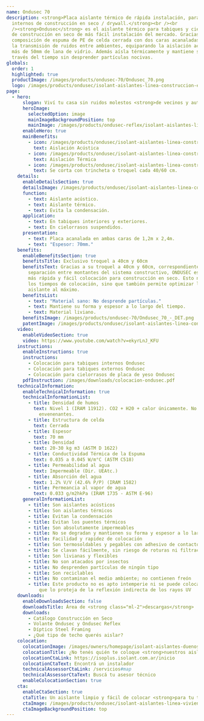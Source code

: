 ```yaml
---
name: Ondusec 70
description: <strong>Placa aislante térmico de rápida instalación, para tabiques
  internos de construcción en seco / drywall.</strong><br /><br
  /><strong>Ondusec</strong> es el aislante térmico para tabiques y cielorrasos
  de construcción en seco de más fácil instalación del mercado. Gracias a su
  composición de espuma de PE de celda cerrada con dos caras acanaladas reduce
  la transmisión de ruidos entre ambientes, equiparando la aislación acústica de
  más de 50mm de lana de vidrio. Además aísla térmicamente y mantiene su forma a
  través del tiempo sin desprender partículas nocivas.
globals:
  order: 1
  highlighted: true
  productImage: /images/products/ondusec-70/Ondusec_70.png
  logo: /images/products/ondusec/isolant-aislantes-linea-construccion-en-seco-ondusec-logo.webp
page:
  - hero:
      slogan: Viví tu casa sin ruidos molestos <strong>de vecinos y autos</strong>
      heroImage:
        selectedOption: image
        mainImageBackgroundPosition: top
        mainImage: /images/products/ondusec-reflex/isolant-aislantes-linea-construccion-en-seco-ondusec-reflex-cta-fondo.jpg
      enableHero: true
      mainBenefits:
        - icon: /images/products/ondusec/isolant-aislantes-linea-construccion-en-seco-ondusec-beneficio-1.svg
          text: Aislación Acústica
        - icon: /images/products/ondusec/isolant-aislantes-linea-construccion-en-seco-ondusec-beneficio-2.svg
          text: Aislación Térmica
        - icon: /images/products/ondusec/isolant-aislantes-linea-construccion-en-seco-ondusec-beneficio-3.svg
          text: Se corta con trincheta o troquel cada 40/60 cm.
    details:
      enableDetailsSection: true
      detailsImage: /images/products/ondusec/isolant-aislantes-linea-construccion-en-seco-ondusec-imagen-detalle.jpg
      function:
        - text: Aislante acústico.
        - text: Aislante térmico.
        - text: Evita la condensación.
      application:
        - text: En tabiques interiores y exteriores.
        - text: En cielorrasos suspendidos.
      presentation:
        - text: Placa acanalada en ambas caras de 1,2m x 2,4m.
        - text: "Espesor: 70mm."
    benefits:
      enableBenefitsSection: true
      benefitsTitle: Exclusivo troquel a 40cm y 60cm
      benefitsText: Gracias a su troquel a 40cm y 60cm, correspondiente a la
        separación entre montantes del sistema constructivo, ONDUSEC es el aislante de
        más rápida y fácil colocación para construcción en seco. Esto no solo reduce
        los tiempos de colocación, sino que también permite optimizar las medidas del
        aislante al máximo.
      benefitsList:
        - text: "Material sano: No desprende partículas."
        - text: Mantiene su forma y espesor a lo largo del tiempo.
        - text: Material liviano.
      benefitsImage: /images/products/ondusec-70/Ondusec_70_-_DET.png
      patentImage: /images/products/ondusec/isolant-aislantes-linea-construccion-en-seco-ondusec-patente.png
    video:
      enableVideoSection: true
      video: https://www.youtube.com/watch?v=ekyrLnJ_KFU
    instructions:
      enableInstructions: true
      instructions:
        - Colocación para tabiques internos Ondusec
        - Colocación para tabiques externos Ondusec
        - Colocación para cielorrasos de placa de yeso Ondusec
      pdfInstruction: /images/downloads/colocacion-ondusec.pdf
    technicalInformation:
      enableTechnicalInformation: true
      technicalInformationList:
        - title: Densidad de humos
          text: Nivel 1 (IRAM 11912). CO2 + H20 + calor únicamente. No desprende gases
            envenenantes.
        - title: Estructura de celda
          text: Cerrada
        - title: Espesor
          text: 70 mm
        - title: Densidad
          text: 20-30 kg m3 (ASTM D 1622)
        - title: Conductividad Térmica de la Espuma
          text: 0.035 a 0.045 W/m°C (ASTM C518)
        - title: Permeabilidad al agua
          text: Impermeable (Dir. UEAtc.)
        - title: Absorción del agua
          text: 1.2% V/V (42.6% P/P) (IRAM 1582)
        - title: Permeancia al vapor de agua
          text: 0.033 g/m2hkPa (IRAM 1735 - ASTM E-96)
      generalInformationList:
        - title: Son aislantes acústicos
        - title: Son aislantes térmicos
        - title: Evitan la condensación
        - title: Evitan los puentes térmicos
        - title: Son absolutamente impermeables
        - title: No se degradan y mantienen su forma y espesor a lo largo del tiempo
        - title: Facilidad y rapidez de colocación
        - title: Son termosoldables y pegables con adhesivo de contacto
        - title: Se clavan fácilmente, sin riesgo de roturas ni filtraciones
        - title: Son livianas y flexibles
        - title: No son atacados por insectos
        - title: No desprenden partículas de ningún tipo
        - title: Son reciclables
        - title: No contaminan el medio ambiente; no contienen freón
        - title: Este producto no es apto intemperie ni se puede colocar sin un cielorraso
            que lo proteja de la reflexión indirecta de los rayos UV
    downloads:
      enableDownloadsSection: false
      downloadsTitle: Área de <strong class="ml-2">descargas</strong>
      downloads:
        - Catálogo Construcción en Seco
        - Volante Ondusec y Ondusec Reflex
        - Díptico Steel Framing
        - ¿Qué tipo de techo querés aislar?
    colocation:
      colocationImage: /images/owners/homepage/isolant-aislantes-duenos-e-inquilinos-isoplus-colocation.jpg
      colocationTitle: ¿No tenés quién te coloque <strong>nuestros aislantes?</strong>
      colocationCtaLink: https://isoplus.isolant.com.ar/inicio
      colocationCtaText: Encontrá un instalador
      technicalAssessorCtaLink: /servicios#map
      technicalAssessorCtaText: Buscá tu asesor técnico
      enableColocationSection: true
    cta:
      enableCtaSection: true
      ctaTitle: Un aislante limpio y fácil de colocar <strong>para tu tranquilidad</strong>
      ctaImage: /images/products/ondusec/isolant-aislantes-linea-vivienda-ondusec-imagen-cta.jpg
      ctaImageBackgroundPosition: top
---
```

